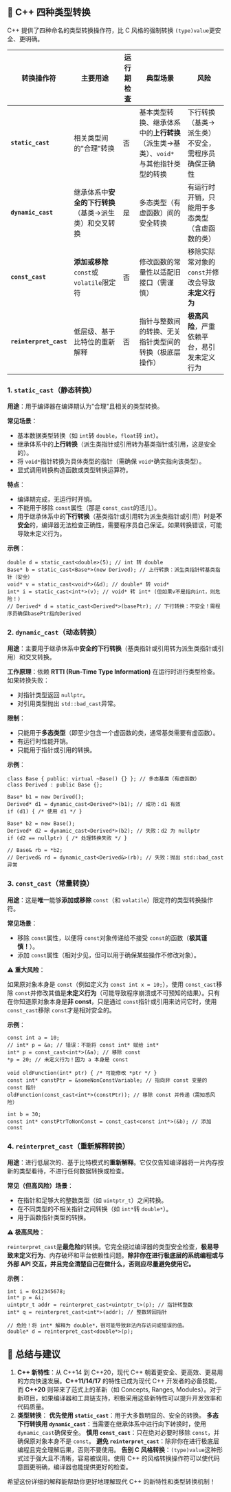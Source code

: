 ## 🔄 C++ 四种类型转换

C++ 提供了四种命名的类型转换操作符，比 C 风格的强制转换 `(type)value`更安全、更明确。

| 转换操作符             | 主要用途                                              | 运行期检查 | 典型场景                                                     | 风险                                               |
| ---------------------- | ----------------------------------------------------- | ---------- | ------------------------------------------------------------ | -------------------------------------------------- |
| **`static_cast`**      | 相关类型间的"合理"转换                                | 否         | 基本类型转换、继承体系中的**上行转换**（派生类→基类）、`void*`与其他指针类型的转换 | 下行转换（基类→派生类）不安全，需程序员确保正确性  |
| **`dynamic_cast`**     | 继承体系中**安全的下行转换**（基类→派生类）和交叉转换 | 是         | 多态类型（有虚函数）间的安全转换                             | 有运行时开销，只能用于多态类型（含虚函数的类）     |
| **`const_cast`**       | **添加或移除** `const`或 `volatile`限定符             | 否         | 修改函数的常量性以适配旧接口（需谨慎）                       | 移除实际常对象的 `const`并修改会导致**未定义行为** |
| **`reinterpret_cast`** | 低层级、基于比特位的重新解释                          | 否         | 指针与整数间的转换、无关指针类型间的转换（极底层操作）       | **极高风险**，严重依赖平台，易引发未定义行为       |

### 1. `static_cast`（静态转换）

**用途**：用于编译器在编译期认为"合理"且相关的类型转换。

**常见场景**：

- 基本数据类型转换（如 `int`转 `double`，`float`转 `int`）。
- 继承体系中的**上行转换**（派生类指针或引用转为基类指针或引用，这是安全的）。
- 将 `void*`指针转换为具体类型的指针（需确保 `void*`确实指向该类型）。
- 显式调用转换构造函数或类型转换运算符。

**特点**：

- 编译期完成，无运行时开销。
- 不能用于移除 `const`属性（那是 `const_cast`的活儿）。
- 用于继承体系中的**下行转换**（基类指针或引用转为派生类指针或引用）时是**不安全**的，编译器无法检查正确性，需要程序员自己保证。如果转换错误，可能导致未定义行为。

**示例**：

```
double d = static_cast<double>(5); // int 转 double
Base* b = static_cast<Base*>(new Derived); // 上行转换：派生类指针转基类指针（安全）
void* v = static_cast<void*>(&d); // double* 转 void*
int* i = static_cast<int*>(v); // void* 转 int* (但如果v不是指向int，则危险！)
// Derived* d = static_cast<Derived*>(basePtr); // 下行转换：不安全！需程序员确保basePtr指向Derived
```

### 2. `dynamic_cast`（动态转换）

**用途**：主要用于继承体系中**安全的下行转换**（基类指针或引用转为派生类指针或引用）和交叉转换。

**工作原理**：依赖 **RTTI (Run-Time Type Information)** 在运行时进行类型检查。如果转换失败：

- 对指针类型返回 `nullptr`。
- 对引用类型抛出 `std::bad_cast`异常。

**限制**：

- 只能用于**多态类型**（即至少包含一个虚函数的类，通常基类需要有虚函数）。
- 有运行时性能开销。
- 只能用于指针或引用的转换。

**示例**：

```
class Base { public: virtual ~Base() {} }; // 多态基类（有虚函数）
class Derived : public Base {};

Base* b1 = new Derived();
Derived* d1 = dynamic_cast<Derived*>(b1); // 成功：d1 有效
if (d1) { /* 使用 d1 */ }

Base* b2 = new Base();
Derived* d2 = dynamic_cast<Derived*>(b2); // 失败：d2 为 nullptr
if (d2 == nullptr) { /* 处理转换失败 */ }

// Base& rb = *b2;
// Derived& rd = dynamic_cast<Derived&>(rb); // 失败：抛出 std::bad_cast 异常
```

### 3. `const_cast`（常量转换）

**用途**：这是**唯一**能够**添加或移除** `const`（和 `volatile`）限定符的类型转换操作符。

**常见场景**：

- 移除 `const`属性，以便将 `const`对象传递给不接受 `const`的函数（**极其谨慎！**）。
- 添加 `const`属性（相对少见，但可以用于确保某些操作不修改对象）。

**⚠️ 重大风险**：

如果原对象本身是 `const`（例如定义为 `const int x = 10;`），使用 `const_cast`移除 `const`并修改其值是**未定义行为**（可能导致程序崩溃或不可预知的结果）。只有在你知道原对象本身是**非 const**，只是通过 `const`指针或引用来访问它时，使用 `const_cast`移除 `const`才是相对安全的。

**示例**：

```
const int a = 10;
// int* p = &a; // 错误：不能将 const int* 赋给 int*
int* p = const_cast<int*>(&a); // 移除 const
*p = 20; // 未定义行为！因为 a 本身是 const

void oldFunction(int* ptr) { /* 可能修改 *ptr */ }
const int* constPtr = &someNonConstVariable; // 指向非 const 变量的 const 指针
oldFunction(const_cast<int*>(constPtr)); // 移除 const 并传递（需知悉风险）

int b = 30;
const int* constPtrToNonConst = const_cast<const int*>(&b); // 添加 const
```

### 4. `reinterpret_cast`（重新解释转换）

**用途**：进行低层次的、基于比特模式的**重新解释**。它仅仅告知编译器将一片内存按新的类型看待，不进行任何数据转换或检查。

**常见（但高风险）场景**：

- 在指针和足够大的整数类型（如 `uintptr_t`）之间转换。
- 在不同类型的不相关指针之间转换（如 `int*`转 `double*`）。
- 用于函数指针类型的转换。

**⚠️ 极高风险**：

`reinterpret_cast`是**最危险**的转换。它完全绕过编译器的类型安全检查，**极易导致未定义行为**、内存破坏和平台依赖性问题。**除非你在进行极底层的系统编程或与外部 API 交互，并且完全清楚自己在做什么，否则应尽量避免使用它。**

**示例**：

```
int i = 0x12345678;
int* p = &i;
uintptr_t addr = reinterpret_cast<uintptr_t>(p); // 指针转整数
int* q = reinterpret_cast<int*>(addr); // 整数转回指针

// 危险！将 int* 解释为 double*，很可能导致非法内存访问或错误的值。
double* d = reinterpret_cast<double*>(p);
```

## 💎 总结与建议

1. **C++ 新特性**：从 C++14 到 C++20，现代 C++ 朝着更安全、更高效、更易用的方向快速发展。**C++11/14/17** 的特性已成为现代 C++ 开发者的必备技能，而 **C++20** 则带来了范式上的革新（如 Concepts, Ranges, Modules）。对于新项目，如果编译器和工具链支持，积极采用这些新特性可以提升开发效率和代码质量。
2. **类型转换**： **优先使用 `static_cast`**：用于大多数明显的、安全的转换。 **多态下行转换用 `dynamic_cast`**：当需要在继承体系中进行向下转换时，使用 `dynamic_cast`确保安全。 **慎用 `const_cast`**：只在绝对必要时移除 `const`，并确保原对象本身不是 `const`。 **避免 `reinterpret_cast`**：除非你在进行极底层编程且完全理解后果，否则不要使用。 **告别 C 风格转换**：`(type)value`这种形式过于强大且不清晰，容易被误用。使用 C++ 的风格转换操作符可以使代码意图更明确，编译器也能提供更好的检查。

希望这份详细的解释能帮助你更好地理解现代 C++ 的新特性和类型转换机制！